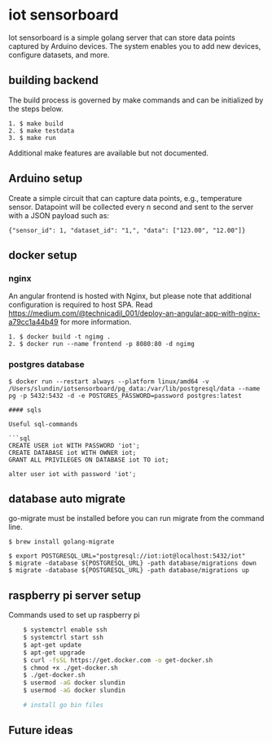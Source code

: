 # iot sensorboard

Iot sensorboard is a simple golang server that can store data points captured by Arduino devices. The system enables you to add new devices, configure datasets, and more.
<insert drawing here>

## building backend

The build process is governed by make commands and can be initialized by the steps below.

```
1. $ make build
2. $ make testdata
3. $ make run
```

Additional make features are available but not documented.

## Arduino setup

Create a simple circuit that can capture data points, e.g., temperature sensor. Datapoint will be collected every n second and sent to the server with a JSON payload such as:

```
{"sensor_id": 1, "dataset_id": "1,", "data": ["123.00", "12.00"]}
```

## docker setup

### nginx

An angular frontend is hosted with Nginx, but please note that additional configuration is required to host SPA. Read https://medium.com/@technicadil_001/deploy-an-angular-app-with-nginx-a79cc1a44b49 for more information.

```
1. $ docker build -t ngimg .
2. $ docker run --name frontend -p 8080:80 -d ngimg
```

### postgres database

````
$ docker run --restart always --platform linux/amd64 -v /Users/slundin/iotsensorboard/pg_data:/var/lib/postgresql/data --name pg -p 5432:5432 -d -e POSTGRES_PASSWORD=password postgres:latest

#### sqls

Useful sql-commands

```sql
CREATE USER iot WITH PASSWORD 'iot';
CREATE DATABASE iot WITH OWNER iot;
GRANT ALL PRIVILEGES ON DATABASE iot TO iot;

alter user iot with password 'iot';
````

## database auto migrate

go-migrate must be installed before you can run migrate from the command line.

```
$ brew install golang-migrate

$ export POSTGRESQL_URL="postgresql://iot:iot@localhost:5432/iot"
$ migrate -database ${POSTGRESQL_URL} -path database/migrations down
$ migrate -database ${POSTGRESQL_URL} -path database/migrations up
```

## raspberry pi server setup

Commands used to set up raspberry pi

```bash
    $ systemctrl enable ssh
    $ systemctrl start ssh
    $ apt-get update
    $ apt-get upgrade
    $ curl -fsSL https://get.docker.com -o get-docker.sh
    $ chmod +x ./get-docker.sh
    $ ./get-docker.sh
    $ usermod -aG docker slundin
    $ usermod -aG docker slundin

    # install go bin files
```

## Future ideas

